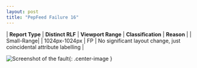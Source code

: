 ```yaml
---
layout: post
title: "PepFeed Failure 16"
---
```

| **Report Type** | **Distinct RLF** | **Viewport Range** | **Classification** | **Reason** |
| Small-Range|  | 1024px-1024px | FP | No significant layout change, just coincidental attribute labelling | 

![Screenshot of the fault](../../../assets/images/PepFeed/fault16/smallrangeWidth1024.png){: .center-image }